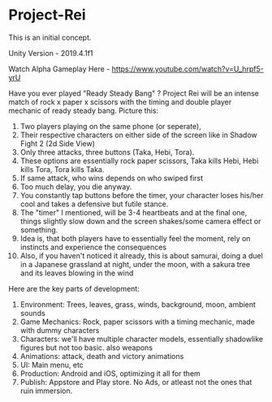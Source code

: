 # Project-Rei

This is an initial concept. 

Unity Version - 2019.4.1f1

Watch Alpha Gameplay Here - https://www.youtube.com/watch?v=U_hrpf5-yrU

Have you ever played "Ready Steady Bang" ?
Project Rei will be an intense match of rock x paper x scissors with the timing and double player mechanic of ready steady bang.
Picture this:
1. Two players playing on the same phone (or seperate), 
2. Their respective characters on either side of the screen like in Shadow Fight 2 (2d Side View)
3. Only three attacks, three buttons (Taka, Hebi, Tora).
4. These options are essentially rock paper scissors, Taka kills Hebi, Hebi kills Tora, Tora kills Taka.
5. If same attack, who wins depends on who swiped first
6. Too much delay, you die anyway.
7. You constantly tap buttons before the timer, your character loses his/her cool and takes a defensive but futile stance.
8. The "timer" I mentioned, will be 3-4 heartbeats and at the final one, things slightly slow down and the screen shakes/some camera effect or something.
9. Idea is, that both players have to essentially feel the moment, rely on instincts and experience the consequences
10. Also, if you haven't noticed it already, this is about samurai, doing a duel in a Japanese grassland at night, under the moon, with a sakura tree and its leaves blowing in the wind


Here are the key parts of development:
1. Environment: Trees, leaves, grass, winds, background, moon, ambient sounds
2. Game Mechanics: Rock, paper scissors with a timing mechanic, made with dummy characters
3. Characters:  we'll have multiple character models, essentially shadowlike figures but not too basic. also weapons
4. Animations: attack, death and victory animations
5. UI: Main menu, etc
6. Production: Android and iOS, optimizing it all for them
7. Publish: Appstore and Play store. No Ads, or atleast not the ones that ruin immersion.

